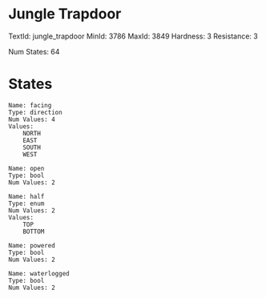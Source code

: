 # Jungle Trapdoor
TextId: jungle_trapdoor
MinId: 3786
MaxId: 3849
Hardness: 3
Resistance: 3

Num States: 64
# States
```
Name: facing
Type: direction
Num Values: 4
Values:
    NORTH
    EAST
    SOUTH
    WEST

Name: open
Type: bool
Num Values: 2

Name: half
Type: enum
Num Values: 2
Values:
    TOP
    BOTTOM

Name: powered
Type: bool
Num Values: 2

Name: waterlogged
Type: bool
Num Values: 2
```
